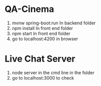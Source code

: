 # QA-Cinema
1. mvnw spring-boot:run In backend folder
2. npm install In front end folder
3. npm start In front end folder
4. go to localhost:4200 in browser

# Live Chat Server
1. node server in the cmd line in the folder
2. go to localhost:3000 to check
